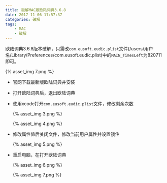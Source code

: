 ```yaml
---
title: 破解MAC版欧陆词典3.6.8
date: 2017-11-06 17:57:37
categories: 破解
tags:
    - MAC
    - 破解
---
```


欧陆词典3.6.8版本破解，只需改`com.eusoft.eudic.plist`文件(/users/用户名/Library/Preferences/com.eusoft.eudic.plist)中的`MAIN_TimesLeft`为820711即可。

{% asset_img 7.png %}

<!-- more-->

* 官网下载最新版欧陆词典并安装

* 打开欧陆词典后，退出欧陆词典

* 使用xcode打开`com.eusoft.eudic.plist`文件，修改剩余次数

  {% asset_img 3.png %}

  {% asset_img 4.png %}

* 修改属性值后关闭文件，修改当前用户属性并设置锁住

  {% asset_img 5.png %}

* 重启电脑，在打开欧陆词典

  {% asset_img 6.png %}

  {% asset_img 7.png %}